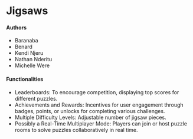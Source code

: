 # Jigsaws

#### Authors

- Baranaba
- Benard
- Kendi Njeru
- Nathan Nderitu
- Michelle Were

#### Functionalities

- Leaderboards: To encourage competition, displaying top scores for different puzzles.
- Achievements and Rewards: Incentives for user engagement through badges, points, or unlocks for completing various challenges.
- Multiple Difficulty Levels: Adjustable number of jigsaw pieces.
- Possibly a Real-Time Multiplayer Mode: Players can join or host puzzle rooms to solve puzzles collaboratively in real time.
